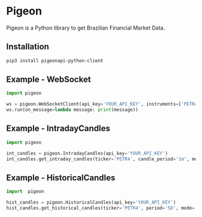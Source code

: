 # Pigeon

Pigeon is a Python library to get Brazilian Financial Market Data.

## Installation

```bash
pip3 install pigeonapi-python-client
```

## Example - WebSocket

```python
import pigeon

ws = pigeon.WebSocketClient(api_key='YOUR_API_KEY', instruments=['PETR4', 'VALE3'])
ws.run(on_message=lambda message: print(message))
```
## Example - IntradayCandles

```python
import pigeon

int_candles = pigeon.IntradayCandles(api_key='YOUR_API_KEY')
int_candles.get_intraday_candles(ticker='PETR4', candle_period='1m', mode='relative')
```
## Example - HistoricalCandles

```python
import  pigeon

hist_candles = pigeon.HistoricalCandles(api_key='YOUR_API_KEY')
hist_candles.get_historical_candles(ticker='PETR4', period='5D', mode='relative').plot(x='date', y='close_price', kind='scatter')
```